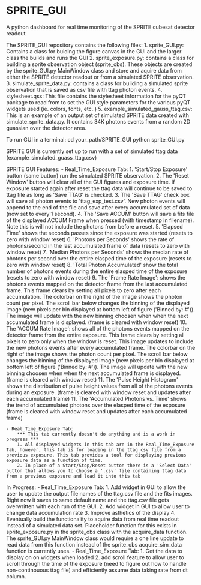 # SPRITE_GUI
A python dashboard for real time monitoring of the SPRITE cubesat detector readout

The SPRITE_GUI repository contains the following files:
	1. sprite_GUI.py: Contains a class for buiding the figure canvas in the GUI and the larger class the builds and runs the GUI 
	2. sprite_exposure.py: contains a class for building a sprite observation object (sprite_obs). These objects are created by the sprite_GUI.py MainWindow class and store and aquire data from either the SPRITE detector readout or from a simulated SPRITE observation. 
	3. simulate_sprite_data.py: contains a class for building a simulated sprite observation that is saved as csv file with ttag photon events. 
	4. stylesheet.qss: This file contains the stylesheet information for the pyQT package to read from to set the GUI style parameters for the various pyQT widgets used (ie. colors, fonts, etc..)
	5. example_simulated_gauss_ttag.csv: This is an example of an output set of simulated SPRITE data created with simulate_sprite_data.py. It contains 34K photons events from a random 2D guassian over the detector area. 

To run GUI in a terminal:
	cd your_path/SPRITE_GUI 
	python sprite_GUI.py

SPRITE GUI is currently set up to run with a set of simulated ttag data 
	(example_simulated_guass_ttag.csv)

SPRITE GUI Features:
	- Real_Time_Exposure Tab:
		1. 'Start/Stop Exposure' button (same button) run the simulated SPRITE observation. 
		2. The 'Reset Window' button will clear all of the GUI figures and exposure time. If exposure started again after reset the ttag data will continue to be saved to ttag file as long as 'Save TTAG' is checked. 
		3. The 'Save TTAG' check box will save all photon events to 'ttag_exp_test.csv'. New photon events will append to the end of the file and save after every accumulated set of data (now set to every 1 second). 
		4. The 'Save ACCUM' button will save a fits file of the displayed ACCUM Frame when pressed (with timestamp in filename). Note this is will not include the photons from before a reset. 
		5. 'Elapsed Time' shows the seconds passes since the exposure was started (resets to zero with window reset)
		6. 'Photons per Seconds' shows the rate of photons/second in the last accumulated frame of data (resets to zero with window reset)
		7. 'Median Photons per Seconds' shows the median rate of photons per second over the entire elasped time of the exposure (resets to zero with window reset)
		8. 'Total Photon Accumulated' show the total number of photons events during the entire elasped time of the exposure (resets to zero with window reset)
		9. The 'Frame Rate Image': shows the photons events mapped on the detector frame from the last accumulated frame. This frame clears by setting all pixels to zero after each accumulation. The colorbar on the right of the image shows the photon count per pixel. The scroll bar below changes the binning of the displayed image (new pixels per bin displayed at bottom left of figure ('Binned by: #')). The image will update with the new binning choosen when when the next accumulated frame is displayed. (frame is cleared with window reset)
		10. The 'ACCUM Rate Image': shows all of the photons events mapped on the detector frame from the entire exposure. This frame clears by setting all pixels to zero only when the window is reset. This image updates to include the new photons events after every accumulated frame. The colorbar on the right of the image shows the photon count per pixel. The scroll bar below changes the binning of the displayed image (new pixels per bin displayed at bottom left of figure ('Binned by: #')). The image will update with the new binning choosen when when the next accumulated frame is displayed. (frame is cleared with window reset)
		11. The 'Pulse Height Histogram' shows the distribution of pulse height values from all of the photons events during an exposure. (frame is cleared with window reset and updates after each accumulated frame)
		11. The 'Accumulated Photons vs. Time' shows the trend of accumulated photons over the elasped time of the exposure (frame is cleared with window reset and updates after each accumulated frame)

	- Real_Time_Exposure Tab:
		*** This tab currently doesn't do anything and is a work in progress ***
		1. All displayed widgets in this tab are in the Real_Time_Exposure Tab, however, this tab is for loading in the ttag csv file from a previous exposure. This tab provides a tool for displaying previous exposure data as a function of time. 
		2. In place of a Start/Stop/Reset button there is a 'Select Data' button that allows you to choose a '.csv' file containing ttag data from a previous exposure and load it into this tab

In Progress:
	- Real_Time_Exposure Tab:
		1. Add widget in GUI to allow the user to update the output file names of the ttag.csv file and the fits images. Right now it saves to same default name and the ttag.csv file gets overwritten with each run of the GUI. 
		2. Add widget in GUI to allow user to change data accumulation rate 
		3. Improve asthetics of the display
		4. Eventually build the functionality to aquire data from real time readout instead of a simulated data set. Placeholder function for this exists in sprite_exposure.py in the sprite_obs class with the acquire_data function. The sprite_GUI.py MainWindow class would require a one line update to read data from this function instead of the sprite_obs acquire_sim_data function is currently uses. 
	- Real_Time_Exposure Tab:
		1. Get the data to display on on widgets when loaded
		2. add scroll feature to allow user to scroll through the time of the exposure (need to figure out how to handle non-continouous ttag file) and efficiently assume data taking rate from dt column. 
